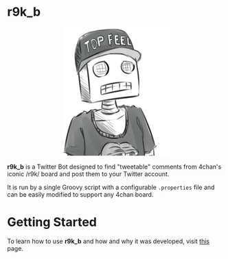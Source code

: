 # r9k_b

<p align="center">
<a href="https://github.com/do-adams/r9k_b/blob/master/r9k_b.png"><img src="/r9k_b.png" height="300" width="251"></a>
</p>

**r9k_b** is a Twitter Bot designed to find "tweetable" comments from 4chan's iconic /r9k/ board and post them to your Twitter account.

It is run by a single Groovy script with a configurable `.properties` file and can be easily modified to support any 4chan board.

# Getting Started

To learn how to use **r9k_b** and how and why it was developed, visit [this](https://mianlabs.com/2016/10/09/making-a-4chan-twitter-bot-with-groovy-in-8-easy-steps/) page.
